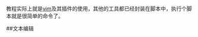 <!---个人wiki的使用教程-->


教程实际上就是[vim](../tools/vim.html)及其插件的使用，其他的工具都已经封装在脚本中，执行个脚本就是很简单的命令了。

##文本编辑


